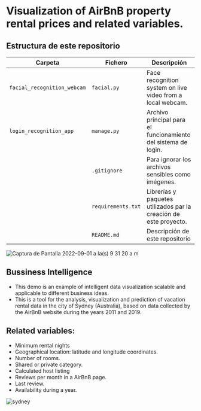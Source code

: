 # Visualization of AirBnB property rental prices and related variables.
## Estructura de este repositorio

| Carpeta                     | Fichero            | Descripción                                                       |
|-----------------------------|--------------------|-------------------------------------------------------------------|
| `facial_recognition_webcam` | `facial.py`        | Face recognition system on live video from a local webcam.        |
| `login_recognition_app`     | `manage.py`        | Archivo principal para el funcionamiento del sistema de login.    |
|                             | `.gitignore`       | Para ignorar los archivos sensibles como imégenes.                |
|                             | `requirements.txt` | Librerías y paquetes utilizados par la creación de este proyecto. |
|                             | `README.md`        | Descripción de este repositorio                                   |


![Captura de Pantalla 2022-09-01 a la(s) 9 31 20 a  m](https://user-images.githubusercontent.com/110174766/187858800-43c6ea90-56a3-44f9-bb2c-885c36d11f63.png)


## Bussiness Intelligence
* This demo is an example of intelligent data visualization scalable and applicable to different business ideas.
* This is a tool for the analysis, visualization and prediction of vacation rental data in the city of Sydney (Australia), based on data collected by the AirBnB website during the years 2011 and 2019.

## Related variables:   

* Minimum rental nights 
* Geographical location: latitude and longitude coordinates. 
* Number of rooms. 
* Shared or private category.
* Calculated host listing
* Reviews per month in a AirBnB page.
* Last review.
* Availability during a year.

![sydney](https://user-images.githubusercontent.com/110174766/187749402-4aa28644-629c-4d3e-ba2b-bbb6ae12c898.jpeg)

